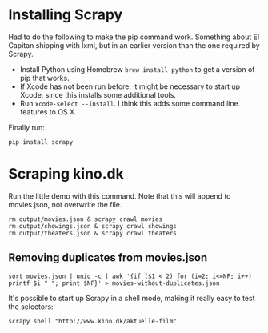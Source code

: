 # Installing Scrapy

Had to do the following to make the pip command work. Something about El Capitan shipping with lxml, but in an earlier version than the one required by Scrapy.

* Install Python using Homebrew `brew install python` to get a version of pip that works.
* If Xcode has not been run before, it might be necessary to start up Xcode, since this installs some additional tools.
* Run `xcode-select --install`. I think this adds some command line features to OS X.

Finally run:

    pip install scrapy

# Scraping kino.dk

Run the little demo with this command. Note that this will append to movies.json, not overwrite the file.

    rm output/movies.json & scrapy crawl movies
    rm output/showings.json & scrapy crawl showings
    rm output/theaters.json & scrapy crawl theaters

## Removing duplicates from movies.json

    sort movies.json | uniq -c | awk '{if ($1 < 2) for (i=2; i<=NF; i++) printf $i " "; print $NF}' > movies-without-duplicates.json

It's possible to start up Scrapy in a shell mode, making it really easy to test the selectors:

    scrapy shell "http://www.kino.dk/aktuelle-film"
